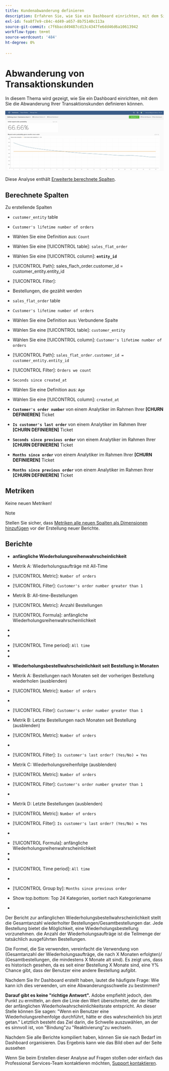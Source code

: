 ```yaml
---
title: Kundenabwanderung definieren
description: Erfahren Sie, wie Sie ein Dashboard einrichten, mit dem Sie die Abwanderung Ihrer Transaktionskunden definieren können.
exl-id: fea8f7e9-c84c-4d49-a657-8b75140c113a
source-git-commit: c7f6bacd49487cd13c4347fe6dd46d6a10613942
workflow-type: tm+mt
source-wordcount: '484'
ht-degree: 0%

---
```


# Abwanderung von Transaktionskunden

In diesem Thema wird gezeigt, wie Sie ein Dashboard einrichten, mit dem Sie die Abwanderung Ihrer Transaktionskunden definieren können.

![](../../assets/churn-deashboard.png)

Diese Analyse enthält [Erweiterte berechnete Spalten](../data-warehouse-mgr/adv-calc-columns.md).

## Berechnete Spalten

Zu erstellende Spalten

* `customer_entity` table
* `Customer's lifetime number of orders`
* Wählen Sie eine Definition aus: `Count`
* Wählen Sie eine [!UICONTROL table]: `sales_flat_order`
* Wählen Sie eine [!UICONTROL column]: **`entity_id`**
* [!UICONTROL Path]: sales_flach_order.customer_id = customer_entity.entity_id
* [!UICONTROL Filter]:
* Bestellungen, die gezählt werden

* `sales_flat_order` table
* `Customer's lifetime number of orders`
* Wählen Sie eine Definition aus: Verbundene Spalte
* Wählen Sie eine [!UICONTROL table]: `customer_entity`
* Wählen Sie eine [!UICONTROL column]: `Customer's lifetime number of orders`
* [!UICONTROL Path]: `sales_flat_order.customer_id = customer_entity.entity_id`
* [!UICONTROL Filter]: `Orders we count`

* `Seconds since created_at`
* Wählen Sie eine Definition aus: `Age`
* Wählen Sie eine [!UICONTROL column]: `created_at`

* **`Customer's order number`** von einem Analytiker im Rahmen Ihrer **[CHURN DEFINIEREN]** Ticket
* **`Is customer's last order`** von einem Analytiker im Rahmen Ihrer **[CHURN DEFINIEREN]** Ticket
* **`Seconds since previous order`** von einem Analytiker im Rahmen Ihrer **[CHURN DEFINIEREN]** Ticket
* **`Months since order`** von einem Analytiker im Rahmen Ihrer **[CHURN DEFINIEREN]** Ticket
* **`Months since previous order`** von einem Analytiker im Rahmen Ihrer **[CHURN DEFINIEREN]** Ticket

## Metriken

Keine neuen Metriken!

>[!NOTE]
>
>Stellen Sie sicher, dass [Metriken alle neuen Spalten als Dimensionen hinzufügen](../data-warehouse-mgr/manage-data-dimensions-metrics.md) vor der Erstellung neuer Berichte.

## Berichte

* **anfängliche Wiederholungsreihenwahrscheinlichkeit**
* Metrik A: Wiederholungsaufträge mit All-Time
* [!UICONTROL Metric]: `Number of orders`
* [!UICONTROL Filter]: `Customer's order number greater than 1`

* Metrik B: All-time-Bestellungen
* [!UICONTROL Metric]: Anzahl Bestellungen

* [!UICONTROL Formula]: anfängliche Wiederholungsreihenwahrscheinlichkeit
* 
   [!UICONTROL Formel]: `A/B`
* 

   [!UICONTROL Format]: `Percent`

* [!UICONTROL Time period]: `All time`
* 
   [!UICONTROL Interval]: `None`
* 

   [!UICONTROL Chart type]: `Scalar`

* **Wiederholungsbestellwahrscheinlichkeit seit Bestellung in Monaten**
* Metrik A: Bestellungen nach Monaten seit der vorherigen Bestellung wiederholen (ausblenden)
* [!UICONTROL Metric]: `Number of orders`
* 
   [!UICONTROL Perspective]: `Cumulative`
* [!UICONTROL Filter]: `Customer's order number greater than 1`

* Metrik B: Letzte Bestellungen nach Monaten seit Bestellung (ausblenden)
* [!UICONTROL Metric]: `Number of orders`
* 
   [!UICONTROL Perspective]: `Cumulative`
* [!UICONTROL Filter]: `Is customer's last order? (Yes/No) = Yes`

* Metrik C: Wiederholungsreihenfolge (ausblenden)
* [!UICONTROL Metric]: `Number of orders`
* [!UICONTROL Filter]: `Customer's order number greater than 1`

* 

   [!UICONTROL Gruppe von]: `Independent`

* Metrik D: Letzte Bestellungen (ausblenden)
* [!UICONTROL Metric]: `Number of orders`
* [!UICONTROL Filter]: `Is customer's last order? (Yes/No) = Yes`

* 

   [!UICONTROL Gruppe von]: `Independent`

* [!UICONTROL Formula]: anfängliche Wiederholungsreihenwahrscheinlichkeit
* 
   [!UICONTROL Formel]: `(C-A)/(C+D-A-B)`
* 

   [!UICONTROL Format]: `Percent`

* [!UICONTROL Time period]: `All time`
* 
   [!UICONTROL Interval]: `None`
* [!UICONTROL Group by]: `Months since previous order`
* Show top.bottom: Top 24 Kategorien, sortiert nach Kategoriename

* 

   [!UICONTROL Chart type]: `Line`

Der Bericht zur anfänglichen Wiederholungsbestellwahrscheinlichkeit stellt die Gesamtanzahl wiederholter Bestellungen/Gesamtbestellungen dar. Jede Bestellung bietet die Möglichkeit, eine Wiederholungsbestellung vorzunehmen. die Anzahl der Wiederholungsaufträge ist die Teilmenge der tatsächlich ausgeführten Bestellungen.

Die Formel, die Sie verwenden, vereinfacht die Verwendung von (Gesamtanzahl der Wiederholungsaufträge, die nach X Monaten erfolgten)/ (Gesamtbestellungen, die mindestens X Monate alt sind). Es zeigt uns, dass es historisch gesehen, da es seit einer Bestellung X Monate sind, eine Y% Chance gibt, dass der Benutzer eine andere Bestellung aufgibt.

Nachdem Sie Ihr Dashboard erstellt haben, lautet die häufigste Frage: Wie kann ich dies verwenden, um eine Abwanderungsschwelle zu bestimmen?

**Darauf gibt es keine &quot;richtige Antwort&quot;.** Adobe empfiehlt jedoch, den Punkt zu ermitteln, an dem die Linie den Wert überschreitet, der der Hälfte der anfänglichen Wiederholwahrscheinlichkeitsrate entspricht. An dieser Stelle können Sie sagen: &quot;Wenn ein Benutzer eine Wiederholungsreihenfolge durchführt, hätte er dies wahrscheinlich bis jetzt getan.&quot; Letztlich besteht das Ziel darin, die Schwelle auszuwählen, an der es sinnvoll ist, von &quot;Bindung&quot;zu &quot;Reaktivierung&quot;zu wechseln.

Nachdem Sie alle Berichte kompiliert haben, können Sie sie nach Bedarf im Dashboard organisieren. Das Ergebnis kann wie das Bild oben auf der Seite aussehen

Wenn Sie beim Erstellen dieser Analyse auf Fragen stoßen oder einfach das Professional Services-Team kontaktieren möchten, [Support kontaktieren](https://experienceleague.adobe.com/docs/commerce-knowledge-base/kb/troubleshooting/miscellaneous/mbi-service-policies.html).
